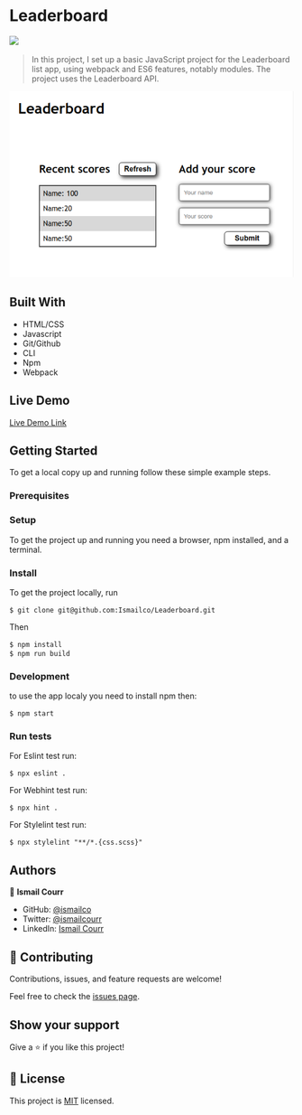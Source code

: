 # Leaderboard

![](https://img.shields.io/badge/Microverse-blueviolet)

> In this project, I set up a basic JavaScript project for the Leaderboard list app, using webpack and ES6 features, notably modules. The project uses the Leaderboard API.

![](screenshot.png)

## Built With

- HTML/CSS
- Javascript
- Git/Github
- CLI
- Npm
- Webpack

## Live Demo

[Live Demo Link](https://ismailco.github.io/Leaderboard/dist/)

## Getting Started

To get a local copy up and running follow these simple example steps.

### Prerequisites

### Setup

To get the project up and running you need a browser, npm installed, and a terminal.

### Install

To get the project locally, run

```
$ git clone git@github.com:Ismailco/Leaderboard.git
```

Then

```
$ npm install
$ npm run build
```

### Development

to use the app localy you need to install npm then:

```
$ npm start
```

### Run tests

For Eslint test run:

```
$ npx eslint .
```

For Webhint test run:

```
$ npx hint .
```

For Stylelint test run:

```
$ npx stylelint "**/*.{css.scss}"
```

## Authors

👤 **Ismail Courr**

- GitHub: [@ismailco](https://github.com/ismailco)
- Twitter: [@ismailcourr](https://twitter.com/ismailcourr)
- LinkedIn: [Ismail Courr](https://linkedin.com/in/ismailcourr)

## 🤝 Contributing

Contributions, issues, and feature requests are welcome!

Feel free to check the [issues page](../../issues/).

## Show your support

Give a ⭐️ if you like this project!

## 📝 License

This project is [MIT](./MIT.md) licensed.
